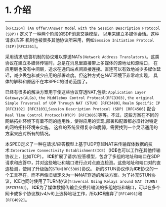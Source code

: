 ﻿# 1. 介绍
------
`[RFC3264] (An Offer/Answer Model with the Session Description Protocol (SDP))` 定义了一种两个阶段的SDP消息交换模型，
以用来建立多媒体会话。这种 请求/应答 机制也被很多其他协议所采用，例如`Session Initiation Protocol (SIP)[RFC3261]`。   

采用请求/应答机制的协议难以穿透NATs`(Network Address Translators)`。这类协议在建立多媒体传输时，总是在消息里直接带上多媒体的源地址和源端口，
在应用层也没有中间层，追求在通讯端点间直接连接。直连可以有效地减少多媒体延迟，减少丢包和减少应用的部署难度。但这种方式在NAT环境下非常难实现，
具体的解释和原因不在本SPEC的讨论范围了。   

已经有很多的解决方案用于使这些协议穿透NAT,包括: `Application Layer Gateways(ALGs)`, `the Middlebox Control Protocol(RFC3303)`, `the original Simple
Traversal of UDP Through NAT (STUN) [RFC3489]`, `Realm Specific IP [RFC3102] [RFC3103]`,`Session Description Protocol (SDP) [RFC4566]`
配合`Real Time Control Protocol(RTCP) [RFC3605]`等等。不过，这些方案在不同的网络拓扑环境下有着不同的适用性，使得应用的实现,部署和配置都必须针对特定的网络拓扑环境来实施。
这样的系统显得复杂和脆弱，需要找到一个灵活通用的方案来应对所有的情况。

本SPEC定义了一种在请求/应答模型上基于UDP穿越NAT来传输媒体数据的技术:`Interactive Connectivity Establishment(ICE)`（**ICE**也可以工作在其他传输协议上，比如TCP）。
**ICE**扩展了请求/应答模型，包含了多组的地址和端口在SDP请求和应答中，并对这些地址和端口进行点对点直连检测。这些地址和端口对的直连检测，使用了升级版的`STUN[RFC5389]`协议。
新的STUN协议作为**ICE**协议的一个工具存在，而不再像旧版定义为一种NAT穿透的解决方案。为了补充STUN协议，ICE也同时使用了TURN协议(`Traversal Using Relays around NAT (TURN) [RFC5766]`)。
**ICE**为了媒体数据传输会交换传输流的多组地址和端口，可以在多个网卡或多个协议族(v4/v6)上选择地址工作，所以**ICE**废弃了`[RFC4091]`和`[RFC4092]`。